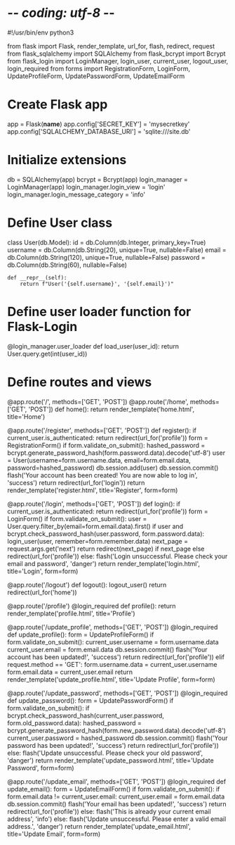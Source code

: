 # -*- coding: utf-8 -*-
#!/usr/bin/env python3

from flask import Flask, render_template, url_for, flash, redirect, request
from flask_sqlalchemy import SQLAlchemy
from flask_bcrypt import Bcrypt
from flask_login import LoginManager, login_user, current_user, logout_user, login_required
from forms import RegistrationForm, LoginForm, UpdateProfileForm, UpdatePasswordForm, UpdateEmailForm

# Create Flask app
app = Flask(__name__)
app.config['SECRET_KEY'] = 'mysecretkey'
app.config['SQLALCHEMY_DATABASE_URI'] = 'sqlite:///site.db'

# Initialize extensions
db = SQLAlchemy(app)
bcrypt = Bcrypt(app)
login_manager = LoginManager(app)
login_manager.login_view = 'login'
login_manager.login_message_category = 'info'

# Define User class
class User(db.Model):
    id = db.Column(db.Integer, primary_key=True)
    username = db.Column(db.String(20), unique=True, nullable=False)
    email = db.Column(db.String(120), unique=True, nullable=False)
    password = db.Column(db.String(60), nullable=False)

    def __repr__(self):
        return f"User('{self.username}', '{self.email}')"

# Define user loader function for Flask-Login
@login_manager.user_loader
def load_user(user_id):
    return User.query.get(int(user_id))

# Define routes and views
@app.route('/', methods=['GET', 'POST'])
@app.route('/home', methods=['GET', 'POST'])
def home():
    return render_template('home.html', title='Home')

@app.route('/register', methods=['GET', 'POST'])
def register():
    if current_user.is_authenticated:
        return redirect(url_for('profile'))
    form = RegistrationForm()
    if form.validate_on_submit():
        hashed_password = bcrypt.generate_password_hash(form.password.data).decode('utf-8')
        user = User(username=form.username.data, email=form.email.data, password=hashed_password)
        db.session.add(user)
        db.session.commit()
        flash('Your account has been created! You are now able to log in', 'success')
        return redirect(url_for('login'))
    return render_template('register.html', title='Register', form=form)

@app.route('/login', methods=['GET', 'POST'])
def login():
    if current_user.is_authenticated:
        return redirect(url_for('profile'))
    form = LoginForm()
    if form.validate_on_submit():
        user = User.query.filter_by(email=form.email.data).first()
        if user and bcrypt.check_password_hash(user.password, form.password.data):
            login_user(user, remember=form.remember.data)
            next_page = request.args.get('next')
            return redirect(next_page) if next_page else redirect(url_for('profile'))
        else:
            flash('Login unsuccessful. Please check your email and password', 'danger')
    return render_template('login.html', title='Login', form=form)

@app.route('/logout')
def logout():
    logout_user()
    return redirect(url_for('home'))

@app.route('/profile')
@login_required
def profile():
    return render_template('profile.html', title='Profile')

@app.route('/update_profile', methods=['GET', 'POST'])
@login_required
def update_profile():
    form = UpdateProfileForm()
    if form.validate_on_submit():
        current_user.username = form.username.data
        current_user.email = form.email.data
        db.session.commit()
        flash('Your account has been updated!', 'success')
        return redirect(url_for('profile'))
    elif request.method == 'GET':
        form.username.data = current_user.username
        form.email.data = current_user.email
    return render_template('update_profile.html', title='Update Profile', form=form)

@app.route('/update_password', methods=['GET', 'POST'])
@login_required
def update_password():
    form = UpdatePasswordForm()
    if form.validate_on_submit():
        if bcrypt.check_password_hash(current_user.password, form.old_password.data):
            hashed_password = bcrypt.generate_password_hash(form.new_password.data).decode('utf-8')
            current_user.password = hashed_password
            db.session.commit()
            flash('Your password has been updated!', 'success')
            return redirect(url_for('profile'))
        else:
            flash('Update unsuccessful. Please check your old password', 'danger')
    return render_template('update_password.html', title='Update Password', form=form)

@app.route('/update_email', methods=['GET', 'POST'])
@login_required
def update_email():
    form = UpdateEmailForm()
    if form.validate_on_submit():
        if form.email.data != current_user.email:
            current_user.email = form.email.data
            db.session.commit()
            flash('Your email has been updated!', 'success')
            return redirect(url_for('profile'))
        else:
            flash('This is already your current email address', 'info')
    else:
        flash('Update unsuccessful. Please enter a valid email address.', 'danger')
    return render_template('update_email.html', title='Update Email', form=form)
